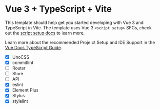 # Vue 3 + TypeScript + Vite

This template should help get you started developing with Vue 3 and TypeScript in Vite. The template uses Vue 3 `<script setup>` SFCs, check out the [script setup docs](https://v3.vuejs.org/api/sfc-script-setup.html#sfc-script-setup) to learn more.

Learn more about the recommended Proje ct Setup and IDE Support in the [Vue Docs TypeScript Guide](https://vuejs.org/guide/typescript/overview.html#project-setup).

- [X] UnoCSS
- [X] commitlint
- [ ] Router
- [ ] Store
- [ ] API
- [X] eslint
- [X] Element Plus
- [X] Stylus
- [X] stylelint
